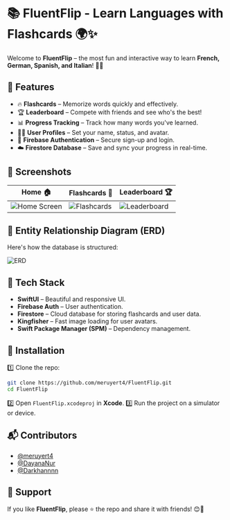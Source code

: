 # 📚 FluentFlip - Learn Languages with Flashcards 🌍✨

Welcome to **FluentFlip** – the most fun and interactive way to learn **French, German, Spanish, and Italian**! 🚀📖

## 🌟 Features
- 🔥 **Flashcards** – Memorize words quickly and effectively.
- 🏆 **Leaderboard** – Compete with friends and see who's the best!
- 📊 **Progress Tracking** – Track how many words you've learned.
- 🧑‍💻 **User Profiles** – Set your name, status, and avatar.
- 🔐 **Firebase Authentication** – Secure sign-up and login.
- ☁️ **Firestore Database** – Save and sync your progress in real-time.

## 📌 Screenshots
| Home 🏠 | Flashcards 🎴 | Leaderboard 🏆 |
|---|---|---|
| ![Home Screen](Images/home.png) | ![Flashcards](Images/flashcards.png) | ![Leaderboard](Images/leaderboard.png) |

## 📜 Entity Relationship Diagram (ERD)
Here's how the database is structured:

![ERD](Images/ERD)

## 🚀 Tech Stack
- **SwiftUI** – Beautiful and responsive UI.
- **Firebase Auth** – User authentication.
- **Firestore** – Cloud database for storing flashcards and user data.
- **Kingfisher** – Fast image loading for user avatars.
- **Swift Package Manager (SPM)** – Dependency management.

## 🔧 Installation
1️⃣ Clone the repo:
```bash
git clone https://github.com/meruyert4/FluentFlip.git
cd FluentFlip
```
2️⃣ Open `FluentFlip.xcodeproj` in **Xcode**.
3️⃣ Run the project on a simulator or device.

## 📬 Contributors

- [@meruyert4](https://github.com/meruyert4)
- [@DayanaNur](https://github.com/DayanaNur)
- [@Darkhannnn](https://github.com/Darkhannnn)


## 💖 Support
If you like **FluentFlip**, please ⭐ the repo and share it with friends! 😊🚀
